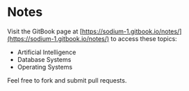 # Notes

Visit the GitBook page at [https://sodium-1.gitbook.io/notes/](https://sodium-1.gitbook.io/notes/) to access these topics:

* Artificial Intelligence
* Database Systems
* Operating Systems

Feel free to fork and submit pull requests.
